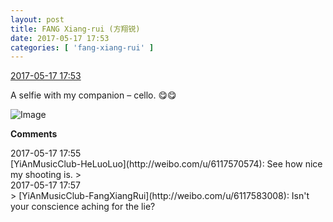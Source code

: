```yaml
---
layout: post
title: FANG Xiang-rui (方翔锐)
date: 2017-05-17 17:53
categories: [ 'fang-xiang-rui' ]
---
```


<div class="weibo-info">
  <a href="http://weibo.com/6117583008/F3xSypCcg">2017-05-17 17:53</a>
</div>

A selfie with my companion – cello. :yum::yum:

<!-- more -->

![Image](http://wx3.sinaimg.cn/mw690/006G0KNGgy1ffoibr2jszj30zk0qoq5r.jpg)

**Comments**

<div class="weibo-info">2017-05-17 17:55</div>
[YiAnMusicClub-HeLuoLuo](http://weibo.com/u/6117570574): See how nice my shooting is.
> <div class="weibo-info">2017-05-17 17:57</div>
> [YiAnMusicClub-FangXiangRui](http://weibo.com/u/6117583008): Isn't your conscience aching for the lie?
